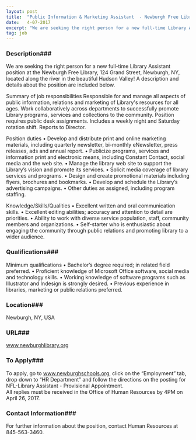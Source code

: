 ```yaml
---
layout: post
title:  "Public Information & Marketing Assistant  - Newburgh Free Library"
date:   4-07-2017
excerpt: "We are seeking the right person for a new full-time Library Assistant position at the Newburgh Free Library, 124 Grand Street, Newburgh, NY, located along the river in the beautiful Hudson Valley! A description and details about the position are included below. Summary of job responsibilities Responsible for and manage..."
tag: job
---
```


### Description###

We are seeking the right person for a new full-time Library Assistant position at the Newburgh Free Library, 124 Grand Street, Newburgh, NY, located along the river in the beautiful Hudson Valley! A description and details about the position are included below.

Summary of job responsibilities
Responsible for and manage all aspects of public information, relations and marketing of Library's resources for all ages. Work collaboratively across departments to successfully promote Library programs, services and collections to the community. Position requires public desk assignments. Includes a weekly night and Saturday rotation shift. Reports to Director.

Position duties
•	Develop and distribute print and online marketing materials, including quarterly newsletter, bi-monthly eNewsletter, press releases, ads and annual report. 
•	Publicize programs, services and information print and electronic means, including Constant Contact, social media and the web site. 
•	Manage the library web site to support the Library’s vision and promote its services. 
•	Solicit media coverage of library services and programs. 
•	Design and create promotional materials including flyers, brochures and bookmarks.
•	Develop and schedule the Library’s advertising campaigns.
•	Other duties as assigned, including program staffing.

Knowledge/Skills/Qualities
•	Excellent written and oral communication skills.
•	Excellent editing abilities; accuracy and attention to detail are priorities.
•	Ability to work with diverse service population, staff, community members and organizations.
•	Self-starter who is enthusiastic about engaging the community through public relations and promoting library to a wider audience.





### Qualifications###

Minimum qualifications
•	Bachelor’s degree required; in related field preferred.
•	Proficient knowledge of Microsoft Office software, social media and technology skills. 
•	Working knowledge of software programs such as Illustrator and Indesign is strongly desired.
•	Previous experience in libraries, marketing or public relations preferred. 





### Location###

Newburgh, NY, USA


### URL###

www.newburghlibrary.org

### To Apply###

To apply, go to www.newburghschools.org, click on the “Employment” tab, drop down to “HR Department” and follow the directions on the posting for NFL-Library Assistant - Provisional Appointment.   
All replies must be received in the Office of Human Resources by 4PM on April 26, 2017.






### Contact Information###

For further information about the position, contact Human Resources at 845-563-3460.


